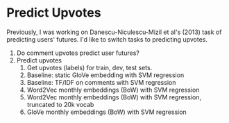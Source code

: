 # Predict Upvotes

Previously, I was working on Danescu-Niculescu-Mizil et al's (2013) task of predicting users' futures. 
I'd like to switch tasks to predicting upvotes. 

1. Do comment upvotes predict user futures?
2. Predict upvotes
    1. Get upvotes (labels) for train, dev, test sets.
    2. Baseline: static GloVe embedding with SVM regression
    3. Baseline: TF/IDF on comments with SVM regression
    4. Word2Vec monthly embeddings (BoW) with SVM regression
    5. Word2Vec monthly embeddings (BoW) with SVM regression, truncated to 20k vocab
    5. GloVe monthly embeddings (BoW) with SVM regression
